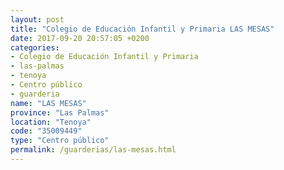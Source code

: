 ```yaml
---
layout: post
title: "Colegio de Educación Infantil y Primaria LAS MESAS"
date: 2017-09-20 20:57:05 +0200
categories:
- Colegio de Educación Infantil y Primaria
- las-palmas
- tenoya
- Centro público
- guarderia
name: "LAS MESAS"
province: "Las Palmas"
location: "Tenoya"
code: "35009449"
type: "Centro público"
permalink: /guarderias/las-mesas.html
---
```

